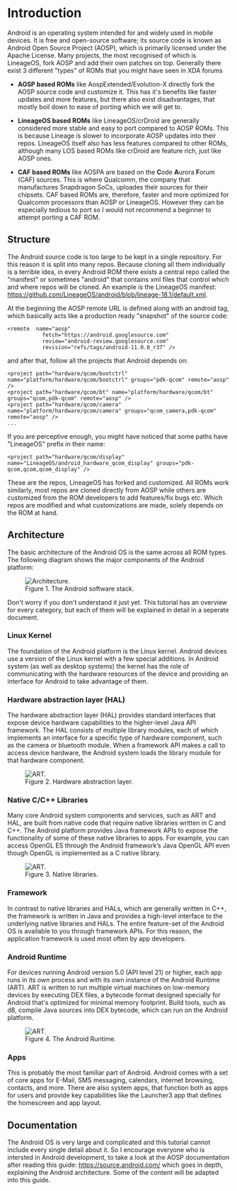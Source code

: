 # Introduction

Android is an operating system intended for and widely used in mobile devices. It is free and open-source software; its source code is known as Android Open Source Project (AOSP), which is primarily licensed under the Apache License. Many projects, the most recognised of which is LineageOS, fork AOSP and add their own patches on top. Generally there exist 3 different "types" of ROMs that you might have seen in XDA forums

* **AOSP based ROMs** like AospExtended/Evolution-X directly fork the AOSP source code and customize it. This has it's benefits like faster updates and more features, but there also exist disadvantages, that mostly boil down to ease of porting which we will get to.

* **LineageOS based ROMs** like LineageOS/crDroid are generally considered more stable and easy to port compared to AOSP ROMs. This is because Lineage is slower to incorporate AOSP updates into their repos. LineageOS itself also has less features compared to other ROMs, although many LOS based ROMs like crDroid are feature rich, just like AOSP ones.

* **CAF based ROMs** like AOSPA are based on the **C**ode **A**urora **F**orum (CAF) sources. This is where Qualcomm, the company that manufactures Snapdragon SoCs, uploades their sources for their chipsets. CAF based ROMs are, therefore, faster and more optimized for Qualcomm processors than AOSP or LineageOS. However they can be especially tedious to port so I would not recommend a beginner to attempt porting a CAF ROM. 

## Structure

The Android source code is too large to be kept in a single repository. For this reason it is split into many repos. Because cloning all them individually is a terrible idea, in every Android ROM there exists a central repo called the "manifest" or sometimes "android" that contains xml files that control which and where repos will be cloned. An example is the LineageOS manifest: https://github.com/LineageOS/android/blob/lineage-18.1/default.xml. 

At the beginning the AOSP remote URL is defined along with an android tag, which basically acts like a production ready "snapshot" of the source code:

```
<remote  name="aosp"
           fetch="https://android.googlesource.com"
           review="android-review.googlesource.com"
           revision="refs/tags/android-11.0.0_r37" />
```

and after that, follow all the projects that Android depends on:

```
<project path="hardware/qcom/bootctrl" name="platform/hardware/qcom/bootctrl" groups="pdk-qcom" remote="aosp" />
<project path="hardware/qcom/bt" name="platform/hardware/qcom/bt" groups="qcom,pdk-qcom" remote="aosp" />
<project path="hardware/qcom/camera" name="platform/hardware/qcom/camera" groups="qcom_camera,pdk-qcom" remote="aosp" />
...
```

If you are perceptive enough, you might have noticed that some paths have "LineageOS" prefix in their name:

```
<project path="hardware/qcom/display" name="LineageOS/android_hardware_qcom_display" groups="pdk-qcom,qcom,qcom_display" />
```

These are the repos, LineageOS has forked and customized. All ROMs work similarly, most repos are cloned directly from AOSP while others are customized from the ROM developers to add features/fix bugs etc. Which repos are modified and what customizations are made, solely depends on the ROM at hand.

## Architecture

The basic architecture of the Android OS is the same across all ROM types. The following diagram shows the major components of the Android platform:

<figure>
  <img
  src="https://source.android.com/images/android_framework_details.png"
  alt="Architecture.">
  <figcaption>Figure 1. The Android software stack.</figcaption>
</figure>

Don't worry if you don't understand it just yet. This tutorial has an overview for every category, but each of them will be explained in detail in a seperate document.

### **Linux Kernel**
The foundation of the Android platform is the Linux kernel. Android devices use a version of the Linux kernel with a few special additions. In Android system (as well as desktop systems) the kernel has the role of communicating with the hardware resources of the device and providing an interface for Android to take advantage of them.

### **Hardware abstraction layer (HAL)** 
The hardware abstraction layer (HAL) provides standard interfaces that expose device hardware capabilities to the higher-level Java API framework. The HAL consists of multiple library modules, each of which implements an interface for a specific type of hardware component, such as the camera or bluetooth module. When a framework API makes a call to access device hardware, the Android system loads the library module for that hardware component.

<figure>
  <img
  src="https://source.android.com/devices/images/ape_fwk_hal.png"
  alt="ART.">
  <figcaption>Figure 2. Hardware abstraction layer.</figcaption>
</figure>

### **Native C/C++ Libraries**
Many core Android system components and services, such as ART and HAL, are built from native code that require native libraries written in C and C++. The Android platform provides Java framework APIs to expose the functionality of some of these native libraries to apps. For example, you can access OpenGL ES through the Android framework’s Java OpenGL API even though OpenGL is implemented as a C native library.

<figure>
  <img
  src="https://www.tbray.org/ongoing/When/201x/2010/11/14/-big/Libraries.png"
  alt="ART.">
  <figcaption>Figure 3. Native libraries.</figcaption>
</figure>

### **Framework**
In contrast to native libraries and HALs, which are generally written in C++, the framework is written in Java and provides a high-level interface to the underlying native libraries and HALs. The entire feature-set of the Android OS is available to you through framework APIs. For this reason, the application framework is used most often by app developers. 

### **Android Runtime** 
For devices running Android version 5.0 (API level 21) or higher, each app runs in its own process and with its own instance of the Android Runtime (ART). ART is written to run multiple virtual machines on low-memory devices by executing DEX files, a bytecode format designed specially for Android that's optimized for minimal memory footprint. Build tools, such as d8, compile Java sources into DEX bytecode, which can run on the Android platform.

<figure>
  <img
  src="https://miro.medium.com/max/5760/1*hb26HQBJXRwl5lcsML5IoQ.png"
  alt="ART.">
  <figcaption>Figure 4. The Android Runtime.</figcaption>
</figure>

### **Apps**
This is probably the most familiar part of Android. Android comes with a set of core apps for E-Mail, SMS messaging, calendars, internet browsing, contacts, and more. There are also system apps, that function both as apps for users and provide key capabilities like the Launcher3 app that defines the homescreen and app layout.

## Documentation

The Android OS is very large and complicated and this tutorial cannot include every single detail about it.
So I encourage everyone who is intersted in Android development, to take a look at the AOSP documentation after reading this guide: https://source.android.com/ which goes in depth, explaining the Android architecture. Some of the content will be adapted into this guide.
